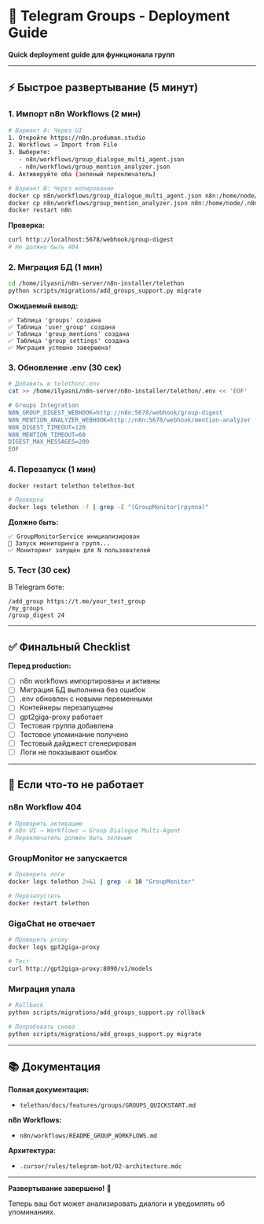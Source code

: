 # 🚀 Telegram Groups - Deployment Guide

**Quick deployment guide для функционала групп**

---

## ⚡ Быстрое развертывание (5 минут)

### 1. Импорт n8n Workflows (2 мин)

```bash
# Вариант A: Через UI
1. Откройте https://n8n.produman.studio
2. Workflows → Import from File
3. Выберите:
   - n8n/workflows/group_dialogue_multi_agent.json
   - n8n/workflows/group_mention_analyzer.json
4. Активируйте оба (зеленый переключатель)

# Вариант B: Через копирование
docker cp n8n/workflows/group_dialogue_multi_agent.json n8n:/home/node/.n8n/workflows/
docker cp n8n/workflows/group_mention_analyzer.json n8n:/home/node/.n8n/workflows/
docker restart n8n
```

**Проверка:**
```bash
curl http://localhost:5678/webhook/group-digest
# Не должно быть 404
```

### 2. Миграция БД (1 мин)

```bash
cd /home/ilyasni/n8n-server/n8n-installer/telethon
python scripts/migrations/add_groups_support.py migrate
```

**Ожидаемый вывод:**
```
✅ Таблица 'groups' создана
✅ Таблица 'user_group' создана
✅ Таблица 'group_mentions' создана
✅ Таблица 'group_settings' создана
✅ Миграция успешно завершена!
```

### 3. Обновление .env (30 сек)

```bash
# Добавить в telethon/.env
cat >> /home/ilyasni/n8n-server/n8n-installer/telethon/.env << 'EOF'

# Groups Integration
N8N_GROUP_DIGEST_WEBHOOK=http://n8n:5678/webhook/group-digest
N8N_MENTION_ANALYZER_WEBHOOK=http://n8n:5678/webhook/mention-analyzer
N8N_DIGEST_TIMEOUT=120
N8N_MENTION_TIMEOUT=60
DIGEST_MAX_MESSAGES=200
EOF
```

### 4. Перезапуск (1 мин)

```bash
docker restart telethon telethon-bot

# Проверка
docker logs telethon -f | grep -E "(GroupMonitor|группа)"
```

**Должно быть:**
```
✅ GroupMonitorService инициализирован
👀 Запуск мониторинга групп...
✅ Мониторинг запущен для N пользователей
```

### 5. Тест (30 сек)

В Telegram боте:
```
/add_group https://t.me/your_test_group
/my_groups
/group_digest 24
```

---

## ✅ Финальный Checklist

**Перед production:**
- [ ] n8n workflows импортированы и активны
- [ ] Миграция БД выполнена без ошибок
- [ ] .env обновлен с новыми переменными
- [ ] Контейнеры перезапущены
- [ ] gpt2giga-proxy работает
- [ ] Тестовая группа добавлена
- [ ] Тестовое упоминание получено
- [ ] Тестовый дайджест сгенерирован
- [ ] Логи не показывают ошибок

---

## 🐛 Если что-то не работает

### n8n Workflow 404

```bash
# Проверить активацию
# n8n UI → Workflows → Group Dialogue Multi-Agent
# Переключатель должен быть зеленым
```

### GroupMonitor не запускается

```bash
# Проверить логи
docker logs telethon 2>&1 | grep -A 10 "GroupMonitor"

# Перезапустить
docker restart telethon
```

### GigaChat не отвечает

```bash
# Проверить proxy
docker logs gpt2giga-proxy

# Тест
curl http://gpt2giga-proxy:8090/v1/models
```

### Миграция упала

```bash
# Rollback
python scripts/migrations/add_groups_support.py rollback

# Попробовать снова
python scripts/migrations/add_groups_support.py migrate
```

---

## 📚 Документация

**Полная документация:**
- `telethon/docs/features/groups/GROUPS_QUICKSTART.md`

**n8n Workflows:**
- `n8n/workflows/README_GROUP_WORKFLOWS.md`

**Архитектура:**
- `.cursor/rules/telegram-bot/02-architecture.mdc`

---

**Развертывание завершено!** 🎉

Теперь ваш бот может анализировать диалоги и уведомлять об упоминаниях.

